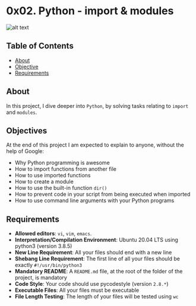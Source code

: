 # 0x02. Python - import & modules
![alt text](https://pbs.twimg.com/media/EtT5yXjXIAAnDgd?format=jpg&name=small)

## Table of Contents
- [About](#about)
- [Objective](#objective)
- [Requirements](#requirements)

## About
In this project, I dive deeper into `Python`, by solving tasks relating to `import` and `modules`.

## Objectives
At the end of this project I am expected to explain to anyone, without the help of Google:
- Why Python programming is awesome
- How to import functions from another file
- How to use imported functions
- How to create a module
- How to use the built-in function `dir()`
- How to prevent code in your script from being executed when imported
- How to use command line arguments with your Python programs

## Requirements
- **Allowed editors**: `vi`, `vim`, `emacs`.
- **Interpretation/Compilation Environment**: Ubuntu 20.04 LTS using python3 (version 3.8.5)
- **New Line Requirement**: All your files should end with a new line
- **Shebang Line Requirement**: The first line of all your files should be exactly `#!/usr/bin/python3`
- **Mandatory README**: A `README.md` file, at the root of the folder of the project, is mandatory
- **Code Style**: Your code should use pycodestyle (version `2.8.*`)
- **Executable Files**: All your files must be executable
- **File Length Testing**: The length of your files will be tested using `wc`

